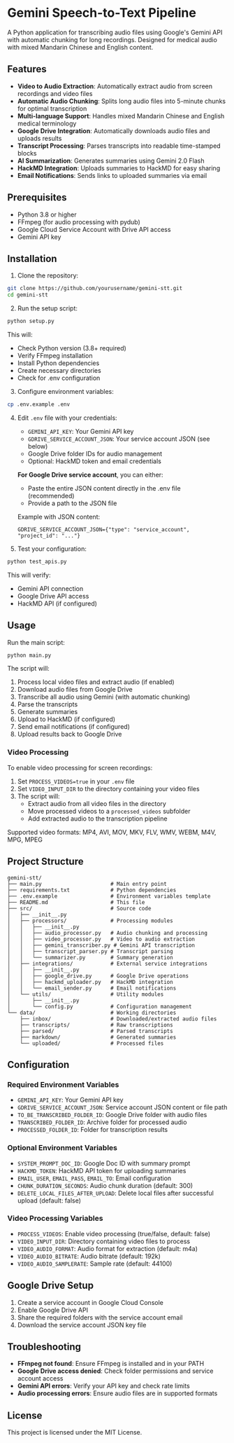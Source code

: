 # Gemini Speech-to-Text Pipeline

A Python application for transcribing audio files using Google's Gemini API with automatic chunking for long recordings. Designed for medical audio with mixed Mandarin Chinese and English content.

## Features

- **Video to Audio Extraction**: Automatically extract audio from screen recordings and video files
- **Automatic Audio Chunking**: Splits long audio files into 5-minute chunks for optimal transcription
- **Multi-language Support**: Handles mixed Mandarin Chinese and English medical terminology
- **Google Drive Integration**: Automatically downloads audio files and uploads results
- **Transcript Processing**: Parses transcripts into readable time-stamped blocks
- **AI Summarization**: Generates summaries using Gemini 2.0 Flash
- **HackMD Integration**: Uploads summaries to HackMD for easy sharing
- **Email Notifications**: Sends links to uploaded summaries via email

## Prerequisites

- Python 3.8 or higher
- FFmpeg (for audio processing with pydub)
- Google Cloud Service Account with Drive API access
- Gemini API key

## Installation

1. Clone the repository:
```bash
git clone https://github.com/yourusername/gemini-stt.git
cd gemini-stt
```

2. Run the setup script:
```bash
python setup.py
```

This will:
- Check Python version (3.8+ required)
- Verify FFmpeg installation
- Install Python dependencies
- Create necessary directories
- Check for .env configuration

3. Configure environment variables:
```bash
cp .env.example .env
```

4. Edit `.env` file with your credentials:
   - `GEMINI_API_KEY`: Your Gemini API key
   - `GDRIVE_SERVICE_ACCOUNT_JSON`: Your service account JSON (see below)
   - Google Drive folder IDs for audio management
   - Optional: HackMD token and email credentials

   **For Google Drive service account**, you can either:
   - Paste the entire JSON content directly in the .env file (recommended)
   - Provide a path to the JSON file

   Example with JSON content:
   ```
   GDRIVE_SERVICE_ACCOUNT_JSON={"type": "service_account", "project_id": "..."}
   ```

5. Test your configuration:
```bash
python test_apis.py
```

This will verify:
- Gemini API connection
- Google Drive API access
- HackMD API (if configured)

## Usage

Run the main script:
```bash
python main.py
```

The script will:
1. Process local video files and extract audio (if enabled)
2. Download audio files from Google Drive
3. Transcribe all audio using Gemini (with automatic chunking)
4. Parse the transcripts
5. Generate summaries
6. Upload to HackMD (if configured)
7. Send email notifications (if configured)
8. Upload results back to Google Drive

### Video Processing

To enable video processing for screen recordings:

1. Set `PROCESS_VIDEOS=true` in your `.env` file
2. Set `VIDEO_INPUT_DIR` to the directory containing your video files
3. The script will:
   - Extract audio from all video files in the directory
   - Move processed videos to a `processed_videos` subfolder
   - Add extracted audio to the transcription pipeline

Supported video formats: MP4, AVI, MOV, MKV, FLV, WMV, WEBM, M4V, MPG, MPEG

## Project Structure

```
gemini-stt/
├── main.py                      # Main entry point
├── requirements.txt             # Python dependencies
├── .env.example                 # Environment variables template
├── README.md                    # This file
├── src/                         # Source code
│   ├── __init__.py
│   ├── processors/              # Processing modules
│   │   ├── __init__.py
│   │   ├── audio_processor.py   # Audio chunking and processing
│   │   ├── video_processor.py   # Video to audio extraction
│   │   ├── gemini_transcriber.py # Gemini API transcription
│   │   ├── transcript_parser.py # Transcript parsing
│   │   └── summarizer.py        # Summary generation
│   ├── integrations/            # External service integrations
│   │   ├── __init__.py
│   │   ├── google_drive.py      # Google Drive operations
│   │   ├── hackmd_uploader.py   # HackMD integration
│   │   └── email_sender.py      # Email notifications
│   └── utils/                   # Utility modules
│       ├── __init__.py
│       └── config.py            # Configuration management
└── data/                        # Working directories
    ├── inbox/                   # Downloaded/extracted audio files
    ├── transcripts/             # Raw transcriptions
    ├── parsed/                  # Parsed transcripts
    ├── markdown/                # Generated summaries
    └── uploaded/                # Processed files
```

## Configuration

### Required Environment Variables

- `GEMINI_API_KEY`: Your Gemini API key
- `GDRIVE_SERVICE_ACCOUNT_JSON`: Service account JSON content or file path
- `TO_BE_TRANSCRIBED_FOLDER_ID`: Google Drive folder with audio files
- `TRANSCRIBED_FOLDER_ID`: Archive folder for processed audio
- `PROCESSED_FOLDER_ID`: Folder for transcription results

### Optional Environment Variables

- `SYSTEM_PROMPT_DOC_ID`: Google Doc ID with summary prompt
- `HACKMD_TOKEN`: HackMD API token for uploading summaries
- `EMAIL_USER`, `EMAIL_PASS`, `EMAIL_TO`: Email configuration
- `CHUNK_DURATION_SECONDS`: Audio chunk duration (default: 300)
- `DELETE_LOCAL_FILES_AFTER_UPLOAD`: Delete local files after successful upload (default: false)

### Video Processing Variables

- `PROCESS_VIDEOS`: Enable video processing (true/false, default: false)
- `VIDEO_INPUT_DIR`: Directory containing video files to process
- `VIDEO_AUDIO_FORMAT`: Audio format for extraction (default: m4a)
- `VIDEO_AUDIO_BITRATE`: Audio bitrate (default: 192k)
- `VIDEO_AUDIO_SAMPLERATE`: Sample rate (default: 44100)

## Google Drive Setup

1. Create a service account in Google Cloud Console
2. Enable Google Drive API
3. Share the required folders with the service account email
4. Download the service account JSON key file

## Troubleshooting

- **FFmpeg not found**: Ensure FFmpeg is installed and in your PATH
- **Google Drive access denied**: Check folder permissions and service account access
- **Gemini API errors**: Verify your API key and check rate limits
- **Audio processing errors**: Ensure audio files are in supported formats

## License

This project is licensed under the MIT License.